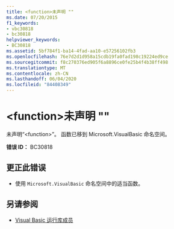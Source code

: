 ```yaml
---
title: <function>未声明 ""
ms.date: 07/20/2015
f1_keywords:
- vbc30818
- bc30818
helpviewer_keywords:
- BC30818
ms.assetid: 5bf784f1-ba14-4fad-aa10-e57256102fb3
ms.openlocfilehash: 76e7d2d1d958a15cdb19fa0fad198c19224ed9ce
ms.sourcegitcommit: f8c270376ed905f6a8896ce0fe25b4f4b38ff498
ms.translationtype: MT
ms.contentlocale: zh-CN
ms.lasthandoff: 06/04/2020
ms.locfileid: "84408349"
---
```

# <a name="function-is-not-declared"></a>\<function>未声明 ""
未声明“\<function>”。 函数已移到 Microsoft.VisualBasic 命名空间。  
  
 **错误 ID：** BC30818  
  
## <a name="to-correct-this-error"></a>更正此错误  
  
- 使用 `Microsoft.VisualBasic` 命名空间中的适当函数。  
  
## <a name="see-also"></a>另请参阅

- [Visual Basic 运行库成员](../language-reference/runtime-library-members.md)
